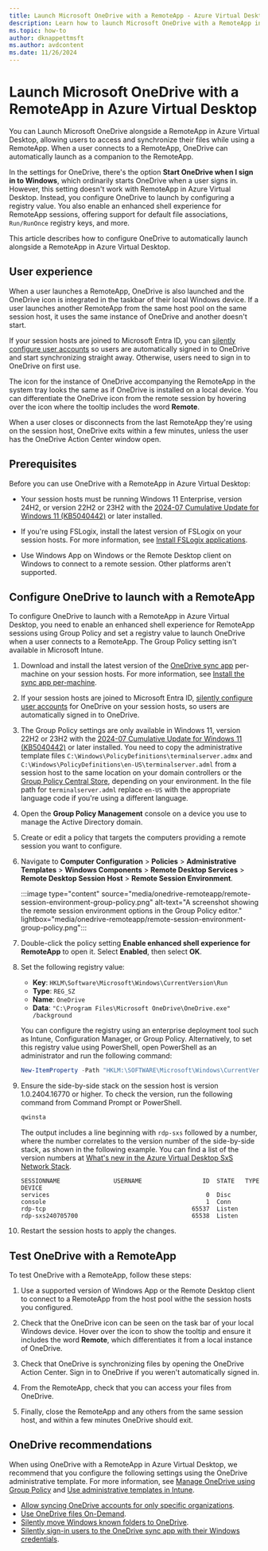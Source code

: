```yaml
---
title: Launch Microsoft OneDrive with a RemoteApp - Azure Virtual Desktop
description: Learn how to launch Microsoft OneDrive with a RemoteApp in Azure Virtual Desktop.
ms.topic: how-to
author: dknappettmsft
ms.author: avdcontent
ms.date: 11/26/2024
---
```


# Launch Microsoft OneDrive with a RemoteApp in Azure Virtual Desktop 

You can Launch Microsoft OneDrive alongside a RemoteApp in Azure Virtual Desktop, allowing users to access and synchronize their files while using a RemoteApp. When a user connects to a RemoteApp, OneDrive can automatically launch as a companion to the RemoteApp.

In the settings for OneDrive, there's the option **Start OneDrive when I sign in to Windows**, which ordinarily starts OneDrive when a user signs in. However, this setting doesn't work with RemoteApp in Azure Virtual Desktop. Instead, you configure OneDrive to launch by configuring a registry value. You also enable an enhanced shell experience for RemoteApp sessions, offering support for default file associations, `Run/RunOnce` registry keys, and more.

This article describes how to configure OneDrive to automatically launch alongside a RemoteApp in Azure Virtual Desktop.

## User experience

When a user launches a RemoteApp, OneDrive is also launched and the OneDrive icon is integrated in the taskbar of their local Windows device. If a user launches another RemoteApp from the same host pool on the same session host, it uses the same instance of OneDrive and another doesn't start.

If your session hosts are joined to Microsoft Entra ID, you can [silently configure user accounts](/sharepoint/use-silent-account-configuration) so users are automatically signed in to OneDrive and start synchronizing straight away. Otherwise, users need to sign in to OneDrive on first use.

The icon for the instance of OneDrive accompanying the RemoteApp in the system tray looks the same as if OneDrive is installed on a local device. You can differentiate the OneDrive icon from the remote session by hovering over the icon where the tooltip includes the word **Remote**.

When a user closes or disconnects from the last RemoteApp they're using on the session host, OneDrive exits within a few minutes, unless the user has the OneDrive Action Center window open.

## Prerequisites

Before you can use OneDrive with a RemoteApp in Azure Virtual Desktop:

- Your session hosts must be running Windows 11 Enterprise, version 24H2, or version 22H2 or 23H2 with the [2024-07 Cumulative Update for Windows 11 (KB5040442)](https://support.microsoft.com/kb/KB5040442) or later installed.

- If you're using FSLogix, install the latest version of FSLogix on your session hosts. For more information, see [Install FSLogix applications](/fslogix/how-to-install-fslogix).

- Use Windows App on Windows or the Remote Desktop client on Windows to connect to a remote session. Other platforms aren't supported.

## Configure OneDrive to launch with a RemoteApp

To configure OneDrive to launch with a RemoteApp in Azure Virtual Desktop, you need to enable an enhanced shell experience for RemoteApp sessions using Group Policy and set a registry value to launch OneDrive when a user connects to a RemoteApp. The Group Policy setting isn't available in Microsoft Intune.

1. Download and install the latest version of the [OneDrive sync app](https://www.microsoft.com/microsoft-365/onedrive/download) per-machine on your session hosts. For more information, see [Install the sync app per-machine](/sharepoint/per-machine-installation).

1. If your session hosts are joined to Microsoft Entra ID, [silently configure user accounts](/sharepoint/use-silent-account-configuration) for OneDrive on your session hosts, so users are automatically signed in to OneDrive.

1. The Group Policy settings are only available in Windows 11, version 22H2 or 23H2 with the [2024-07 Cumulative Update for Windows 11 (KB5040442)](https://support.microsoft.com/kb/KB5040442) or later installed. You need to copy the administrative template files `C:\Windows\PolicyDefinitions\terminalserver.admx` and `C:\Windows\PolicyDefinitions\en-US\terminalserver.adml` from a session host to the same location on your domain controllers or the [Group Policy Central Store](/troubleshoot/windows-client/group-policy/create-and-manage-central-store), depending on your environment. In the file path for `terminalserver.adml` replace `en-US` with the appropriate language code if you're using a different language.

1. Open the **Group Policy Management** console on a device you use to manage the Active Directory domain.

1. Create or edit a policy that targets the computers providing a remote session you want to configure.

1. Navigate to **Computer Configuration** > **Policies** > **Administrative Templates** > **Windows Components** > **Remote Desktop Services** > **Remote Desktop Session Host** > **Remote Session Environment**.

   :::image type="content" source="media/onedrive-remoteapp/remote-session-environment-group-policy.png" alt-text="A screenshot showing the remote session environment options in the Group Policy editor." lightbox="media/onedrive-remoteapp/remote-session-environment-group-policy.png":::

1. Double-click the policy setting **Enable enhanced shell experience for RemoteApp** to open it. Select **Enabled**, then select **OK**. 

1. Set the following registry value:

   - **Key**: `HKLM\Software\Microsoft\Windows\CurrentVersion\Run`
   - **Type**: `REG_SZ`
   - **Name**: `OneDrive`
   - **Data**: `"C:\Program Files\Microsoft OneDrive\OneDrive.exe" /background`

   You can configure the registry using an enterprise deployment tool such as Intune, Configuration Manager, or Group Policy. Alternatively, to set this registry value using PowerShell, open PowerShell as an administrator and run the following command:

   ```powershell
   New-ItemProperty -Path "HKLM:\SOFTWARE\Microsoft\Windows\CurrentVersion\Run" -Name OneDrive -PropertyType String -Value '"C:\Program Files\Microsoft OneDrive\OneDrive.exe" /background' -Force
   ```
    
1. Ensure the side-by-side stack on the session host is version 1.0.2404.16770 or higher. To check the version, run the following command from Command Prompt or PowerShell.

   ```cmd
   qwinsta
   ```

   The output includes a line beginning with `rdp-sxs` followed by a number, where the number correlates to the version number of the side-by-side stack, as shown in the following example. You can find a list of the version numbers at [What's new in the Azure Virtual Desktop SxS Network Stack](whats-new-sxs.md).

   ```output
   SESSIONNAME               USERNAME                 ID  STATE   TYPE        DEVICE
   services                                            0  Disc
   console                                             1  Conn
   rdp-tcp                                         65537  Listen
   rdp-sxs240705700                                65538  Listen
   ```

1. Restart the session hosts to apply the changes.

## Test OneDrive with a RemoteApp

To test OneDrive with a RemoteApp, follow these steps:

1. Use a supported version of Windows App or the Remote Desktop client to connect to a RemoteApp from the host pool withe the session hosts you configured.

1. Check that the OneDrive icon can be seen on the task bar of your local Windows device. Hover over the icon to show the tooltip and ensure it includes the word **Remote**, which differentiates it from a local instance of OneDrive.

1. Check that OneDrive is synchronizing files by opening the OneDrive Action Center. Sign in to OneDrive if you weren't automatically signed in.

1. From the RemoteApp, check that you can access your files from OneDrive.

1. Finally, close the RemoteApp and any others from the same session host, and within a few minutes OneDrive should exit.

## OneDrive recommendations

When using OneDrive with a RemoteApp in Azure Virtual Desktop, we recommend that you configure the following settings using the OneDrive administrative template. For more information, see [Manage OneDrive using Group Policy](/sharepoint/use-group-policy#manage-onedrive-using-group-policy) and [Use administrative templates in Intune](/sharepoint/configure-sync-intune).

- [Allow syncing OneDrive accounts for only specific organizations](/sharepoint/use-group-policy#allow-syncing-onedrive-accounts-for-only-specific-organizations).
- [Use OneDrive files On-Demand](/sharepoint/use-group-policy#use-onedrive-files-on-demand).
- [Silently move Windows known folders to OneDrive](/sharepoint/use-group-policy#silently-move-windows-known-folders-to-onedrive).
- [Silently sign-in users to the OneDrive sync app with their Windows credentials](/sharepoint/use-group-policy#silently-sign-in-users-to-the-onedrive-sync-app-with-their-windows-credentials).

